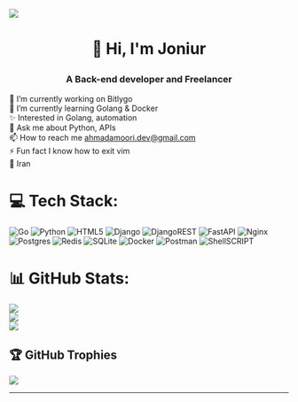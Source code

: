[![](https://visitcount.itsvg.in/api?id=itsjoniur&icon=0&color=1)](https://visitcount.itsvg.in)
# <p align="center">👋 Hi, I'm Joniur</p>
### <p align="center"> A Back-end developer and Freelancer</p>
🔭 I’m currently working on Bitlygo<br>🌱 I’m currently learning Golang & Docker<br>✨ Interested in Golang, automation<br>💬 Ask me about Python, APIs<br>📫 How to reach me ahmadamoori.dev@gmail.com<br>⚡ Fun fact I know how to exit vim<br>📍 Iran


# 💻 Tech Stack:
![Go](https://img.shields.io/badge/go-%2300ADD8.svg?style=for-the-badge&logo=go&logoColor=white) ![Python](https://img.shields.io/badge/python-3670A0?style=for-the-badge&logo=python&logoColor=ffdd54) ![HTML5](https://img.shields.io/badge/html5-%23E34F26.svg?style=for-the-badge&logo=html5&logoColor=white) ![Django](https://img.shields.io/badge/django-%23092E20.svg?style=for-the-badge&logo=django&logoColor=white) ![DjangoREST](https://img.shields.io/badge/DJANGO-REST-ff1709?style=for-the-badge&logo=django&logoColor=white&color=ff1709&labelColor=gray) ![FastAPI](https://img.shields.io/badge/FastAPI-005571?style=for-the-badge&logo=fastapi) ![Nginx](https://img.shields.io/badge/nginx-%23009639.svg?style=for-the-badge&logo=nginx&logoColor=white) ![Postgres](https://img.shields.io/badge/postgres-%23316192.svg?style=for-the-badge&logo=postgresql&logoColor=white) ![Redis](https://img.shields.io/badge/redis-%23DD0031.svg?style=for-the-badge&logo=redis&logoColor=white) ![SQLite](https://img.shields.io/badge/sqlite-%2307405e.svg?style=for-the-badge&logo=sqlite&logoColor=white) ![Docker](https://img.shields.io/badge/docker-%230db7ed.svg?style=for-the-badge&logo=docker&logoColor=white) ![Postman](https://img.shields.io/badge/Postman-FF6C37?style=for-the-badge&logo=postman&logoColor=white) ![ShellSCRIPT](https://img.shields.io/badge/shell_script-%23121011.svg?style=for-the-badge&logo=gnu-bash&logoColor=white)
# 📊 GitHub Stats:
![](https://github-readme-stats.vercel.app/api?username=itsjoniur&theme=dark&hide_border=false&include_all_commits=true&count_private=true)<br/>
![](https://github-readme-streak-stats.herokuapp.com/?user=itsjoniur&theme=dark&hide_border=false)<br/>
![](https://github-readme-stats.vercel.app/api/top-langs/?username=itsjoniur&theme=dark&hide_border=false&include_all_commits=true&count_private=true&layout=compact)

## 🏆 GitHub Trophies
![](https://github-profile-trophy.vercel.app/?username=itsjoniur&theme=radical&no-frame=false&no-bg=false&margin-w=4)

---


